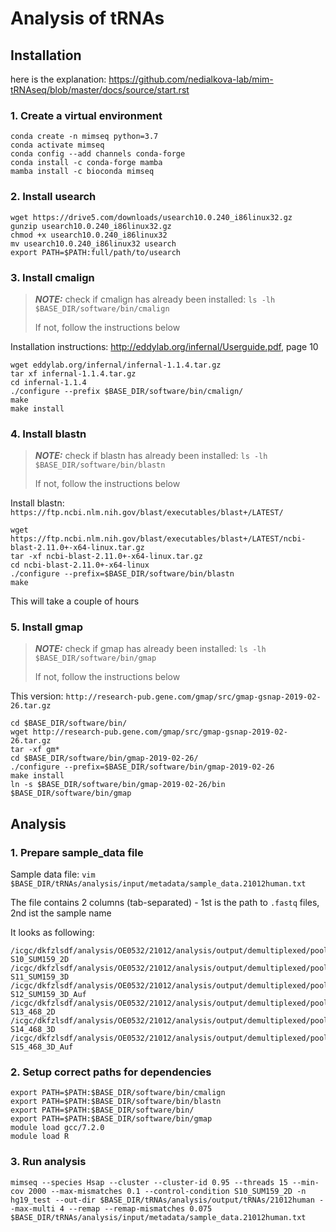 # Analysis of tRNAs

## Installation

here is the explanation: https://github.com/nedialkova-lab/mim-tRNAseq/blob/master/docs/source/start.rst

### 1. Create a virtual environment

```
conda create -n mimseq python=3.7
conda activate mimseq
conda config --add channels conda-forge
conda install -c conda-forge mamba
mamba install -c bioconda mimseq
```

### 2. Install usearch

```
wget https://drive5.com/downloads/usearch10.0.240_i86linux32.gz
gunzip usearch10.0.240_i86linux32.gz
chmod +x usearch10.0.240_i86linux32
mv usearch10.0.240_i86linux32 usearch
export PATH=$PATH:full/path/to/usearch
```

### 3. Install cmalign

> **_NOTE:_** check if cmalign has already been installed: `ls -lh $BASE_DIR/software/bin/cmalign`
> 
> If not, follow the instructions below


Installation instructions: http://eddylab.org/infernal/Userguide.pdf, page 10

```
wget eddylab.org/infernal/infernal-1.1.4.tar.gz
tar xf infernal-1.1.4.tar.gz
cd infernal-1.1.4
./configure --prefix $BASE_DIR/software/bin/cmalign/
make
make install
```

### 4. Install blastn

> **_NOTE:_** check if blastn has already been installed: `ls -lh $BASE_DIR/software/bin/blastn`
> 
> If not, follow the instructions below

Install blastn: `https://ftp.ncbi.nlm.nih.gov/blast/executables/blast+/LATEST/`

```
wget https://ftp.ncbi.nlm.nih.gov/blast/executables/blast+/LATEST/ncbi-blast-2.11.0+-x64-linux.tar.gz
tar -xf ncbi-blast-2.11.0+-x64-linux.tar.gz
cd ncbi-blast-2.11.0+-x64-linux
./configure --prefix=$BASE_DIR/software/bin/blastn
make 
```

This will take a couple of hours

### 5. Install gmap

> **_NOTE:_** check if gmap has already been installed: `ls -lh $BASE_DIR/software/bin/gmap`
> 
> If not, follow the instructions below

This version: `http://research-pub.gene.com/gmap/src/gmap-gsnap-2019-02-26.tar.gz`

```
cd $BASE_DIR/software/bin/
wget http://research-pub.gene.com/gmap/src/gmap-gsnap-2019-02-26.tar.gz
tar -xf gm*
cd $BASE_DIR/software/bin/gmap-2019-02-26/
./configure --prefix=$BASE_DIR/software/bin/gmap-2019-02-26
make install
ln -s $BASE_DIR/software/bin/gmap-2019-02-26/bin $BASE_DIR/software/bin/gmap
```


## Analysis

### 1. Prepare sample_data file

Sample data file: `vim $BASE_DIR/tRNAs/analysis/input/metadata/sample_data.21012human.txt`

The file contains 2 columns (tab-separated) - 1st is the path to `.fastq` files, 2nd ist the sample name

It looks as following:

```
/icgc/dkfzlsdf/analysis/OE0532/21012/analysis/output/demultiplexed/pool_25//dem_S10_SUM159_2D.fastq S10_SUM159_2D
/icgc/dkfzlsdf/analysis/OE0532/21012/analysis/output/demultiplexed/pool_25//dem_S11_SUM159_3D.fastq S11_SUM159_3D
/icgc/dkfzlsdf/analysis/OE0532/21012/analysis/output/demultiplexed/pool_25//dem_S12_SUM159_3D_Auf.fastq S12_SUM159_3D_Auf
/icgc/dkfzlsdf/analysis/OE0532/21012/analysis/output/demultiplexed/pool_25//dem_S13_468_2D.fastq    S13_468_2D
/icgc/dkfzlsdf/analysis/OE0532/21012/analysis/output/demultiplexed/pool_25//dem_S14_468_3D.fastq    S14_468_3D
/icgc/dkfzlsdf/analysis/OE0532/21012/analysis/output/demultiplexed/pool_25//dem_S15_468_3D_Auf.fastq    S15_468_3D_Auf
```

### 2. Setup correct paths for dependencies

```
export PATH=$PATH:$BASE_DIR/software/bin/cmalign
export PATH=$PATH:$BASE_DIR/software/bin/blastn
export PATH=$PATH:$BASE_DIR/software/bin/
export PATH=$PATH:$BASE_DIR/software/bin/gmap
module load gcc/7.2.0
module load R
```

### 3. Run analysis

```
mimseq --species Hsap --cluster --cluster-id 0.95 --threads 15 --min-cov 2000 --max-mismatches 0.1 --control-condition S10_SUM159_2D -n hg19_test --out-dir $BASE_DIR/tRNAs/analysis/output/tRNAs/21012human --max-multi 4 --remap --remap-mismatches 0.075 $BASE_DIR/tRNAs/analysis/input/metadata/sample_data.21012human.txt
```

